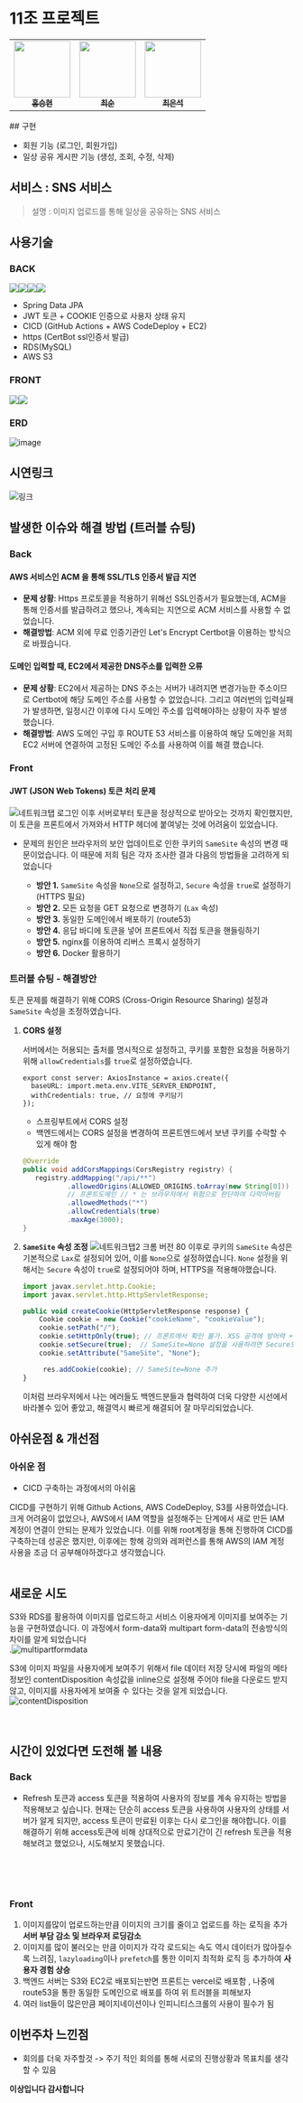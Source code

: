 # 11조 프로젝트

<table>
  <tbody>
    <tr>
      <td align="center"><a href="https://hongs429-blog.tistory.com"><img src="https://github.com/hongsh429.png" width=100px;" alt=""/><br /><sub><b>홍승현 </b></sub></a><br /></td>
      <td align="center"><a href="https://soony91.tistory.com"><img src="https://github.com/soon91.png" width="100px;" alt=""/><br /><sub><b>최순</b></sub></a><br /></td>
      <td align="center"><a href="https://deveundol.com/"><img src="https://github.com/nonjk2.png" width="100px;" alt=""/><br /><sub><b>최은석 </b></sub></a><br /></td>
      
  </tbody>
</table>
## 구현

- 회원 기능 (로그인, 회원가입)
- 일상 공유 게시판 기능 (생성, 조회, 수정, 삭제)

## 서비스 : SNS 서비스

> 설명 : 이미지 업로드를 통해 일상을 공유하는 SNS 서비스

## 사용기술

### BACK

<img src="https://img.shields.io/badge/JAVA-007396?style=for-the-badge&logo=java&logoColor=white"><img src="https://img.shields.io/badge/Spring Boot-6DB33F?style=for-the-badge&logo=Spring Boot&logoColor=yellow"><img src="https://img.shields.io/badge/mysql-4479A1?style=for-the-badge&logo=mysql&logoColor=white"><img src="https://img.shields.io/badge/aws-232F3E?style=for-the-badge&logo=aws&logoColor=white">

- Spring Data JPA
- JWT 토큰 + COOKIE 인증으로 사용자 상태 유지
- CICD (GitHub Actions + AWS CodeDeploy + EC2)
- https (CertBot ssl인증서 발급)
- RDS(MySQL)
- AWS S3

### FRONT

<img src="https://img.shields.io/badge/javascript-F7DF1E?style=for-the-badge&logo=javascript&logoColor=black"><img src="https://img.shields.io/badge/React-61DAFB?style=for-the-badge&logo=React&logoColor=black">

### ERD

![image](https://github.com/elevenMini/project-back/assets/131283545/b53386ef-5510-4e1e-8e26-ffa42022e18a)

## 시연링크

![링크]()

## 발생한 이슈와 해결 방법 (트러블 슈팅)

### Back

#### AWS 서비스인 ACM 을 통해 SSL/TLS 인증서 발급 지연

- **문제 상황**: Https 프로토콜을 적용하기 위해선 SSL인증서가 필요했는데, ACM을 통해 인증서를 발급하려고 했으나, 계속되는 지연으로 ACM 서비스를 사용할 수 없었습니다.
- **해결방법**: ACM 외에 무료 인증기관인 Let's Encrypt Certbot을 이용하는 방식으로 바꿨습니다.

#### 도메인 입력할 때, EC2에서 제공한 DNS주소를 입력한 오류

- **문제 상황**: EC2에서 제공하는 DNS 주소는 서버가 내려지면 변경가능한 주소이므로 Certbot에 해당 도메인 주소를 사용할 수 없었습니다. 그리고 여러번의 입력실패가 발생하면, 일정시간 이후에 다시 도메인 주소를 입력해야하는 상황이 자주 발생했습니다.
- **해결방법**: AWS 도메인 구입 후 ROUTE 53 서비스를 이용하여 해당 도메인을 저희 EC2 서버에 연결하여 고정된 도메인 주소를 사용하여 이를 해결 했습니다.

### Front

#### JWT (JSON Web Tokens) 토큰 처리 문제

![네트워크탭](https://user-images.githubusercontent.com/85878391/254797800-e87c1d2e-ae81-402d-9234-c3794ef94780.png)
로그인 이후 서버로부터 토큰을 정상적으로 받아오는 것까지 확인했지만, 이 토큰을 프론트에서 가져와서 HTTP 헤더에 붙여넣는 것에 어려움이 있었습니다.

- 문제의 원인은 브라우저의 보안 업데이트로 인한 쿠키의 `SameSite` 속성의 변경 때문이었습니다. 이 때문에 저희 팀은 각자 조사한 결과 다음의 방법들을 고려하게 되었습니다

  - **방안 1.** `SameSite` 속성을 `None`으로 설정하고, `Secure` 속성을 `true`로 설정하기 (HTTPS 필요)
  - **방안 2.** 모든 요청을 GET 요청으로 변경하기 (`Lax` 속성)
  - **방안 3.** 동일한 도메인에서 배포하기 (route53)
  - **방안 4.** 응답 바디에 토큰을 넣어 프론트에서 직접 토큰을 핸들링하기
  - **방안 5.** nginx를 이용하여 리버스 프록시 설정하기
  - **방안 6.** Docker 활용하기

### 트러블 슈팅 - 해결방안

토큰 문제를 해결하기 위해 CORS (Cross-Origin Resource Sharing) 설정과 `SameSite` 속성을 조정하였습니다.

1. **CORS 설정**

   서버에서는 허용되는 출처를 명시적으로 설정하고, 쿠키를 포함한 요청을 허용하기 위해 `allowCredentials`를 `true`로 설정하였습니다.

   ```tsx
   export const server: AxiosInstance = axios.create({
     baseURL: import.meta.env.VITE_SERVER_ENDPOINT,
     withCredentials: true, // 요청에 쿠키담기
   });
   ```

   - 스프링부트에서 CORS 설정
   - 백엔드에서는 CORS 설정을 변경하여 프론트엔드에서 보낸 쿠키를 수락할 수 있게 해야 함

   ```java
   @Override
   public void addCorsMappings(CorsRegistry registry) {
      registry.addMapping("/api/**")
              .allowedOrigins(ALLOWED_ORIGINS.toArray(new String[0]))
              // 프론트도메인 // * 는 브라우저에서 위험으로 판단하여 다막아버림
              .allowedMethods("*")
              .allowCredentials(true)
              .maxAge(3000);
   }
   ```

2. **`SameSite` 속성 조정**
   ![네트워크탭2](https://user-images.githubusercontent.com/85878391/254797810-58b73b91-fa49-482d-a81b-8b2e60510730.png)
   크롬 버전 80 이후로 쿠키의 `SameSite` 속성은 기본적으로 `Lax`로 설정되어 있어, 이를 `None`으로 설정하였습니다. `None` 설정을 위해서는 `Secure` 속성이 `true`로 설정되어야 하며, HTTPS을 적용해야했습니다.

   ```jsx
   import javax.servlet.http.Cookie;
   import javax.servlet.http.HttpServletResponse;

   public void createCookie(HttpServletResponse response) {
       Cookie cookie = new Cookie("cookieName", "cookieValue");
       cookie.setPath("/");
       cookie.setHttpOnly(true); // 프론트에서 확인 불가. XSS 공격에 방어력 +1
       cookie.setSecure(true);  // SameSite=None 설정을 사용하려면 Secure도 true로 설정해야 함.
       cookie.setAttribute("SameSite", "None");

   		res.addCookie(cookie); // SameSite=None 추가
   }
   ```

   이처럼 브라우저에서 나는 에러들도 백엔드분들과 협력하여 더욱 다양한 시선에서 바라볼수 있어 좋았고, 해결역시 빠르게 해결되어 잘 마무리되었습니다.

## 아쉬운점 & 개선점

### 아쉬운 점

- CICD 구축하는 과정에서의 아쉬움

CICD를 구현하기 위해 Github Actions, AWS CodeDeploy, S3를 사용하였습니다. 크게 어려움이 없었으나, AWS에서 IAM 역할을 설정해주는 단계에서 새로 만든 IAM 계정이 연결이 안되는 문제가 있었습니다. 이를 위해 root계정을 통해 진행하여 CICD를 구축하는데 성공은 했지만, 이후에는 항해 강의와 레퍼런스를 통해 AWS의 IAM 계정 사용을 조금 더 공부해야하겠다고 생각했습니다.
<br><br>

## 새로운 시도

S3와 RDS를 활용하여 이미지를 업로드하고 서비스 이용자에게 이미지를 보여주는 기능을 구현하였습니다. 이 과정에서 form-data와 multipart form-data의 전송방식의 차이를 알게 되었습니다<br>
.![multipartformdata](https://github.com/hongsh429/project-back-origin/assets/131283545/607761e8-25bb-4d83-a3fd-0ae1949598b7)
<br>

S3에 이미지 파일을 사용자에게 보여주기 위해서 file 데이터 저장 당시에 파일의 메타정보인 contentDisposition 속성값을 inline으로 설정해 주어야 file을 다운로드 받지 않고, 이미지를 사용자에게 보여줄 수 있다는 것을 알게 되었습니다.<br>
![contentDisposition](https://github.com/hongsh429/project-back-origin/assets/131283545/3522af00-3d99-4950-9bdf-e72610a21e46)
<br>
<br><br>

## 시간이 있었다면 도전해 볼 내용

### Back

- Refresh 토큰과 access 토큰을 적용하여 사용자의 정보를 계속 유지하는 방법을 적용해보고 싶습니다. 현재는 단순히 access 토큰을 사용하여 사용자의 상태를 서버가 알게 되지만, access 토큰이 만료된 이후는 다시 로그인을 해야합니다. 이를 해결하기 위해 access토큰에 비해 상대적으로 만료기간이 긴 refresh 토큰을 적용해보려고 했었으나, 시도해보지 못했습니다.

<br><br><br>

### Front

1. 이미지를많이 업로드하는만큼 이미지의 크기를 줄이고 업로드를 하는 로직을 추가 **서버 부담 감소 및 브라우저 로딩감소**
2. 이미지를 많이 불러오는 만큼 이미지가 각각 로드되는 속도 역시 데이터가 많아질수록 느려짐, `lazyloading`이나 `prefetch`를 통한 이미지 최적화 로직 등 추가하여 **사용자 경험 상승**
3. 백엔드 서버는 S3와 EC2로 배포되는반면 프론트는 vercel로 배포함 , 나중에 route53을 통한 동일한 도메인으로 배포를 하여 위 트러블을 피해보자
4. 여러 list들이 많은만큼 페이지네이션이나 인피니티스크롤의 사용이 필수가 됨

## 이번주차 느낀점

- 회의를 더욱 자주할것 -> 주기 적인 회의를 통해 서로의 진행상황과 목표치를 생각할 수 있음

**이상입니다 감사합니다**
